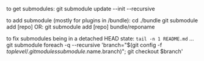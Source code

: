 to get submodules:
git submodule update --init --recursive

to add submodule (mostly for plugins in /bundle):
cd ./bundle
git submodule add [repo]
OR:
git submodule add [repo] bundle/reponame

to fix submodules being in a detached HEAD state:
`tail -n 1 README.md` ...
git submodule foreach -q --recursive 'branch="$(git config -f $toplevel/.gitmodules submodule.$name.branch)"; git checkout $branch'
